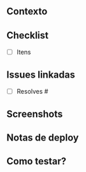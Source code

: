 <!-- IMPORTANTE: Por favor confira o arquivo CONTRIBUTING.md para ver o guia de contribuição detalhado e remova os itens que não estiver usando. -->

## Contexto
<!-- Qual problema está tentando resolver? -->

## Checklist
- [ ] Itens
<!-- Descreva as principais alterações que este PR faz. -->

## Issues linkadas
- [ ] Resolves #
<!-- Adicione as respectivas issues linkadas a este PR. -->

## Screenshots
<!-- Adicione algumas imagens para haver um preview da sua tarefa, para ajudar desenvolvedores e designers a entender facilmente no que você está trabalhando. -->

## Notas de deploy
<!-- Notas de deploy do desenvolvimento da aplicação. Devem ser novas dependências, scripts, etc. -->

## Como testar?
<!-- Adicione algumas instruções de como os reviewers podem testar esse PR. -->

<!-- Obrigada por doar esse tempo resolvendo essa issue pra gente. Você é um chuchuzinho! -->